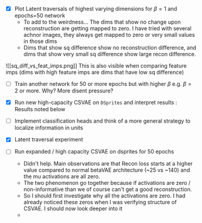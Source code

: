 

- [x] Plot Latent traversals of highest varying dimensions for $\beta=1$ and epochs=50 network
	- To add to the weirdness... The dims that show no change upon reconstruction are getting mapped to zero. I have tried with several achnor images, they always get mapped to zero or very small values in those dims
	- Dims that show sq difference show no reconstruction difference, and dims that show very small sq difference show large recon difference.

![[sq_diff_vs_feat_imps.png]]
This is also visible when comparing feature imps (dims with high feature imps are dims that have low sq difference)
- [ ] Train another network for 50 or more epochs but with higher $\beta$ e.g. $\beta=2$ or more. Why? More disent pressure?
- [x] Run new high-capacity CSVAE on `DSprites` and interpret results : Results noted below
- [ ] Implement classification heads and think of a more general strategy to localize information in units


- [x] Latent traversal experiment
- [ ] Run expanded / high capacity CSVAE on dsprites for 50 epochs 
	- Didn't help. Main observations are that Recon loss starts at a higher value compared to normal betaVAE architecture (~25 vs  ~140) and the mu activations are all zero.
	- The two phenomenon go together because if activations are zero / non-informative than we of course can't get a good reconstruction.
	- So I should first investigate why all the activations are zero. I had already noticed these zeros when I was verifying structure of CSVAE. I should now look deeper into it
	- 


